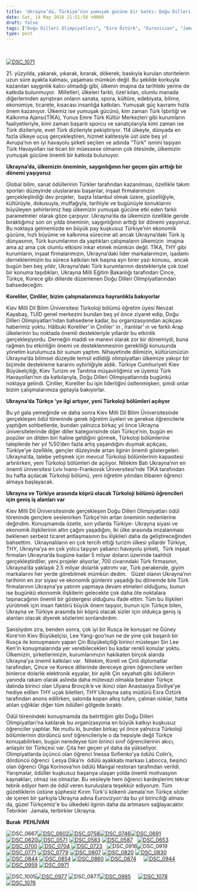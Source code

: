 ```yaml
---
title: 'Ukrayna’da, Türkiye’nin yumuşak gücüne bir katkı: Doğu Dilleri Olimpiyatları, Burak Pehlivan'
date: Sat, 14 May 2016 21:51:58 +0000
draft: false
tags: ["Doğu Dilleri Olimpiyatları", "Esra Öztürk", "Eurovision", "Jamala", "Kiev Milli Dil Bilim Üniversitesi", "Kültür ve Din", "Lviv Ivano-Frankovsk Üniversitesi", "THY Ukrayna", "TİKA Ukrayna", "TUİD (Türk Ukrayna İşadamları Derneği)", "Ukrayna", "Yaşam", "yumuşak güç"]
type: post
---
```


 


[![DSC_1071](https://burakpehlivan.org/wp-content/uploads/2016/05/DSC_10711.jpg)](https://burakpehlivan.org/wp-content/uploads/2016/05/DSC_10711.jpg)




21\. yüzyılda, yakarak, yıkarak, kırarak, dökerek; baskıyla kurulan otoritelerin uzun süre ayakta kalması, yaşaması mümkün değil. Bu şekilde korkuyla kazanılan saygınlık kalıcı olmadığı gibi, ülkenin imajına da tarihteki yerine de katkıda bulunmuyor.  Milletleri, ülkeleri farklı, özel kılan, olumlu manada diğerlerinden ayrıştıran onların sanata, spora, kültüre, edebiyata, bilime, ekonomiye, ticarete, kısacası insanlığa katkıları. Yumuşak güç kavramı hızla önem kazanıyor. Ülkemiz ise yumuşak gücünü, kim zaman Türk İşbirliği ve Kalkınma Ajansı(TİKA), Yunus Emre Türk Kültür Merkezleri gibi kurumların faaliyetleriyle, kimi zaman başarılı sporcu ve sanatçılarıyla kimi zaman ise Türk dizileriyle, evet Türk dizileriyle pekiştiriyor. 114 ülkeyle, dünyada en fazla ülkeye uçuş gerçekleştiren, hizmet kalitesiyle üst üste beş yıl Avrupa’nın en iyi havayolu şirketi seçilen ve adında "Türk" ismini taşıyan Türk Havayolları ise ticari bir müessese olmanın çok ötesinde, ülkemizin yumuşak gücüne önemli bir katkıda bulunuyor. 




**Ukrayna’da, ülkemizin öneminin, saygınlığının her geçen gün arttığı bir dönemi yaşıyoruz**




Global bilim, sanat ödüllerinin Türkler tarafından kazanılması, özellikle takım sporları düzeyinde uluslararası başarılar, inşaat firmalarımızın gerçekleştirdiği dev projeler,  başta İstanbul olmak üzere, güzelliğiyle, kültürüyle, dokusuyla, mutfağıyla, tarihiyle ve bugünüyle konuklarını büyüleyen şehirlerimiz hep ülkemizin yumuşak gücüne etki eden farklı parametreler olarak göze çarpıyor. Ukrayna’da da ülkemizin özellikle geride bıraktığımız son on yılda öneminin, saygınlığının arttığı bir dönemi yaşıyoruz. Bu noktaya gelmemizde en büyük pay kuşkusuz Türkiye’nin ekonomik gücüne, hızlı büyüme ve kalkınma sürecine ait ancak Ukrayna’daki Türk iş dünyasının, Türk kurumlarının da yaptıkları çalışmaların ülkemizin  imajına ama az ama çok olumlu etkisini inkar etmek mümkün değil. TİKA, THY gibi kurumların, inşaat firmalarımızın, Ukrayna’daki lider markalarımızın, işadamı derneklerimizin bu sürece katkıları tek başına ayrı birer yazı konusu,  ancak bugün ben beş yıldır, Ukrayna’daki Türk kurumlarının destekleriyle çok özel bir konuma taşıdıkları, Ukrayna Milli Eğitim Bakanlığı tarafından Çince, Türkçe, Korece gibi dillerde düzenlenen Doğu Dilleri Olimpiyatlarından bahsedeceğim. 




**Koreliler, Çinliler, bizim çalışmalarımıza hayranlıkla bakıyorlar**




Kiev Milli Dil Bilim Üniversitesi Türkoloji bölümü öğretim üyesi Nevzat Kayabaş, TUİD genel merkezini bundan beş yıl önce ziyaret edip, Doğu Dilleri Olimpiyatları’ndan bahsedene kadar, bu organizasyondan açıkçası haberimiz yoktu. Hâlbuki Koreliler’ in Çinliler’ in , İranlılar’ ın ve farklı Arap ülkelerinin bu noktada önemli destekleriyle yıllardır bu etkinlik gerçekleşiyordu. Derneğin maddi ve manevi olarak zor bir dönemiydi, buna rağmen bu etkinliğin önemi ve desteklenmesinin gerekliliği konusunda yönetim kurulumuza bir sunum yaptım. Nihayetinde dilimizin, kültürümüzün Ukrayna’da bilimsel düzeyde temsil edildiği olimpiyatları ülkemize yakışır bir biçimde destekleme kararını oybirliğiyle aldık. Türkiye Cumhuriyeti Kiev Büyükelçiliği, Kiev Turizm ve Tanıtma müşavirliğimiz ve üyemiz Türk Havayolları’nın da katkılarıyla, Doğu Dilleri Olimpiyatlarında bugünkü noktaya gelindi. Çinliler, Koreliler bu işin liderliğini üstlenmişken, şimdi onlar bizim çalışmalarımıza gıptayla bakıyorlar. 




**Ukrayna’da Türkçe ‘ye ilgi artıyor, yeni Türkoloji bölümleri açılıyor**




Bu yıl gala yemeğinde ve daha sonra Kiev Milli Dil Bilim Üniversitesinde gerçekleşen ödül töreninde gerek öğretim üyeleri ve gerekse öğrencilerle yaptığım sohbetlerde, bundan yalnızca birkaç yıl önce Ukrayna üniversitelerinde diğer diller kategorisinde olan Türkçe’nin, bugün en popüler on dilden biri haline geldiğini görmek, Türkoloji bölümlerine taleplerde her yıl %50’den fazla artış yaşandığını duymak açıkçası, Türkiye’ye özellikle, gençler düzeyinde artan ilginin önemli göstergeleri. Ukrayna’da, talebe yetişmek için mevcut Türkoloji bölümlerinin kapasitesi artırılırken, yeni Türkoloji bölümleri de açılıyor. Nitekim Batı Ukrayna’nın en önemli üniversitesi Lviv Ivano-Frankovsk Üniversitesi’nde TİKA tarafından bu hafta açılacak Türkoloji bölümü, yeni öğretim yılından itibaren öğrenci almaya başlayacak. 




**Ukrayna ve Türkiye arasında köprü olacak Türkoloji bölümü öğrencileri için geniş iş alanları var**




Kiev Milli Dil Üniversitesinde gerçekleşen Doğu Dilleri Olimpiyatları ödül töreninde gençlere seslenirken Türkçe’nin artan öneminin nedenlerine değindim. Konuşmamda özetle, son yıllarda Türkiye- Ukrayna siyasi ve ekonomik ilişkilerinin altın çağını yaşadığını, iki ülke arasında imzalanması beklenen serbest ticaret antlaşmasının bu ilişkileri daha da geliştireceğinden bahsettim.  Ukraynalıların en çok tercih ettiği turizm ülkesi yıllardır Türkiye, THY, Ukrayna’ya en çok yolcu taşıyan yabancı havayolu şirketi,  Türk inşaat firmaları Ukrayna’da bugüne kadar 5 milyar doların üzerinde taahhüt gerçekleştirdiler, yeni projeler alıyorlar, 700 civarındaki Türk firmasının, Ukrayna’da yaklaşık 2.5 milyar dolarlık yatırımı var, Türk perakende, giyim markalarını her yerde görebilmek mümkün dedim.   Güzel olanın Ukrayna’nın tarihinin en zor siyasi ve ekonomik günlerini yaşadığı bu dönemde bile Türk firmalarının Ukrayna’ya yatırım yapmaya devam etmeleri olduğunu, bunun ise bugünkü ekonomik ilişkilerin gelecekte çok daha öte noktalara taşınacağının önemli bir göstergesi olduğunu ifade ettim. Tüm bu ilişkileri yürütmek için insan faktörü büyük önem taşıyor, bunun için Türkçe bilen, Ukrayna ve Türkiye arasında bir köprü olacak sizler için oldukça geniş iş alanları olacak diyerek sözlerimi sonlandırdım. 




Şanslıydım zira, benden sonra, çok iyi bir Rusça ile konuşan ne Güney Kore’nin Kiev Büyükelçisi, Lee Yang-goo’nun ne de yine çok başarılı bir Rusça ile konuşmasını yapan Çin Büyükelçiliği birinci müsteşarı Sin Lee Ken’in konuşmalarında yer verebilecekleri bu kadar renkli konular yoktu. Ülkemizin, şirketlerimizin, kurumlarımızın hakikaten birçok alanda Ukrayna’ya önemli katkıları var.  Nitekim, Koreli ve Çinli diplomatlar tarafından, Çince ve Korece dillerinde dereceye giren öğrencilere verilen binlerce dolarlık elektronik eşyalar, bir aylık Çin seyahati gibi ödüllerin yanında rakam olarak aslında daha mütevazi olmakla beraber Türkçe dalında birinci olan Ulyana Brovçik’e ve ikinci olan Anastasiya Siviliye’ye hediye edilen THY uçak biletleri, THY Ukrayna satış müdürü Esra Öztürk tarafından anons edilirken, salonda kopan alkış tufanı, çalınan ıslıklar, hatta atılan çığlıklar diğer tüm ödülleri gölgede bıraktı. 




Ödül törenindeki konuşmamda da belirttiğim gibi Doğu Dilleri Olimpiyatları’na katılarak bu organizasyona en büyük katkıyı kuşkusuz öğrenciler yaptılar. Ne mutlu ki, bundan birkaç yıl önce yalnızca Türkoloji bölümlerinin dördüncü sınıf öğrencileriyle o da hepsiyle değil Türkçe konuşabilirken, bugün neredeyse tüm birinci sınıf öğrencilerinin akıcı, anlaşılır bir Türkçesi var. Çıta her geçen yıl daha da yükseliyor. Olimpiyatlarda üçüncü olan öğrenci Inessa Sofienko’ya ödülü Colin’s, dördüncü öğrenci  Lesya Dika’nı  ödülü ayakkabı markası Labocca, beşinci olan öğrenci Olga Korinova’nın ödülü Mangal restoran tarafından verildi. Yarışmalar, ödüller kuşkusuz başarıya ulaşan yolda önemli motivasyon kaynakları, olmaz ise olmazlar. Bu vesileyle hem öğrenci kardeşlerimi tekrar tebrik ediyor hem de ödül veren kuruluşlara teşekkür ediyorum. Tüm güzelliklerin üstüne şüphesiz Kırım Türk'ü kökenli Jamala'nın Türkçe sözler de içeren bir şarkıyla Ukrayna adına Eurovizyon'da bu yıl birinciliği alması da, güzel Türkçemiz'e bu ülkedeki ilginin daha da artmasını sağlayacaktır. Tebrikler  Jamala, terbirkler Ukrayna.





**Burak  PEHLİVAN**




![DSC_0667](https://burakpehlivan.org/wp-content/uploads/2016/05/DSC_0667.jpg)[![DSC_0602](https://burakpehlivan.org/wp-content/uploads/2016/05/DSC_0602.jpg)](https://burakpehlivan.org/wp-content/uploads/2016/05/DSC_0571.jpg)[![DSC_0758](https://burakpehlivan.org/wp-content/uploads/2016/05/DSC_0758.jpg)![DSC_0746](https://burakpehlivan.org/wp-content/uploads/2016/05/DSC_0746.jpg)![DSC_0691](https://burakpehlivan.org/wp-content/uploads/2016/05/DSC_0691.jpg)![DSC_0620](https://burakpehlivan.org/wp-content/uploads/2016/05/DSC_0620.jpg)![DSC_0571](https://burakpehlivan.org/wp-content/uploads/2016/05/DSC_0571.jpg)](https://burakpehlivan.org/wp-content/uploads/2016/05/DSC_0571.jpg) [![DSC_0583](https://burakpehlivan.org/wp-content/uploads/2016/05/DSC_0583.jpg)](https://burakpehlivan.org/wp-content/uploads/2016/05/DSC_0583.jpg) [![DSC_0587](https://burakpehlivan.org/wp-content/uploads/2016/05/DSC_0587.jpg)](https://burakpehlivan.org/wp-content/uploads/2016/05/DSC_0587.jpg)   [![DSC_0653](https://burakpehlivan.org/wp-content/uploads/2016/05/DSC_0653.jpg)](https://burakpehlivan.org/wp-content/uploads/2016/05/DSC_0653.jpg)    [![DSC_0700](https://burakpehlivan.org/wp-content/uploads/2016/05/DSC_0700.jpg)](https://burakpehlivan.org/wp-content/uploads/2016/05/DSC_0700.jpg) [![DSC_0704](https://burakpehlivan.org/wp-content/uploads/2016/05/DSC_0704.jpg)](https://burakpehlivan.org/wp-content/uploads/2016/05/DSC_0704.jpg) [![DSC_0723](https://burakpehlivan.org/wp-content/uploads/2016/05/DSC_0723.jpg)](https://burakpehlivan.org/wp-content/uploads/2016/05/DSC_0723.jpg)   ![DSC_0916](https://burakpehlivan.org/wp-content/uploads/2016/05/DSC_0916.jpg)![DSC_0919](https://burakpehlivan.org/wp-content/uploads/2016/05/DSC_0919.jpg)[![DSC_0771](https://burakpehlivan.org/wp-content/uploads/2016/05/DSC_0771.jpg)](https://burakpehlivan.org/wp-content/uploads/2016/05/DSC_0771.jpg) [![DSC_0779](https://burakpehlivan.org/wp-content/uploads/2016/05/DSC_0779.jpg)](https://burakpehlivan.org/wp-content/uploads/2016/05/DSC_0779.jpg) [![DSC_0807](https://burakpehlivan.org/wp-content/uploads/2016/05/DSC_0807.jpg)](https://burakpehlivan.org/wp-content/uploads/2016/05/DSC_0807.jpg) [![DSC_0820](https://burakpehlivan.org/wp-content/uploads/2016/05/DSC_0820.jpg)](https://burakpehlivan.org/wp-content/uploads/2016/05/DSC_0820.jpg) [![DSC_0830](https://burakpehlivan.org/wp-content/uploads/2016/05/DSC_0830.jpg)](https://burakpehlivan.org/wp-content/uploads/2016/05/DSC_0830.jpg) [![DSC_0844](https://burakpehlivan.org/wp-content/uploads/2016/05/DSC_0844.jpg)](https://burakpehlivan.org/wp-content/uploads/2016/05/DSC_0844.jpg) [![DSC_0854](https://burakpehlivan.org/wp-content/uploads/2016/05/DSC_0854.jpg)](https://burakpehlivan.org/wp-content/uploads/2016/05/DSC_0854.jpg) [![DSC_0860](https://burakpehlivan.org/wp-content/uploads/2016/05/DSC_0860.jpg)](https://burakpehlivan.org/wp-content/uploads/2016/05/DSC_0860.jpg) [![DSC_0874](https://burakpehlivan.org/wp-content/uploads/2016/05/DSC_0874.jpg)](https://burakpehlivan.org/wp-content/uploads/2016/05/DSC_0874.jpg)     [![DSC_0944](https://burakpehlivan.org/wp-content/uploads/2016/05/DSC_0944.jpg)](https://burakpehlivan.org/wp-content/uploads/2016/05/DSC_0944.jpg) [![DSC_0959](https://burakpehlivan.org/wp-content/uploads/2016/05/DSC_0959.jpg)](https://burakpehlivan.org/wp-content/uploads/2016/05/DSC_0959.jpg) [![DSC_0971](https://burakpehlivan.org/wp-content/uploads/2016/05/DSC_0971.jpg)](https://burakpehlivan.org/wp-content/uploads/2016/05/DSC_0971.jpg) 


![DSC_1005](https://burakpehlivan.org/wp-content/uploads/2016/05/DSC_1005.jpg)[![DSC_0977](https://burakpehlivan.org/wp-content/uploads/2016/05/DSC_0977.jpg)](https://burakpehlivan.org/wp-content/uploads/2016/05/DSC_0977.jpg) ![DSC_0877](https://burakpehlivan.org/wp-content/uploads/2016/05/DSC_0877.jpg)[![DSC_0985](https://burakpehlivan.org/wp-content/uploads/2016/05/DSC_0985.jpg)](https://burakpehlivan.org/wp-content/uploads/2016/05/DSC_0985.jpg)     [![DSC_1078](https://burakpehlivan.org/wp-content/uploads/2016/05/DSC_1078.jpg)![DSC_1076](https://burakpehlivan.org/wp-content/uploads/2016/05/DSC_1076.jpg)](https://burakpehlivan.org/wp-content/uploads/2016/05/DSC_1078.jpg)